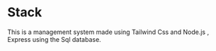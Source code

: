 # Stack
This is a management system  made using Tailwind Css and Node.js , Express using the Sql database.
